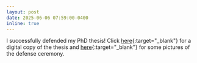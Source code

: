 ```yaml
---
layout: post
date: 2025-06-06 07:59:00-0400
inline: true
---
```


I successfully defended my PhD thesis! Click [here](https://pure.eur.nl/en/publications/robust-categorical-data-analysis){:target="_blank"} for a digital copy of the thesis and [here](https://www.eur.nl/en/erim/news/congratulations-dr-max-wilz){:target="_blank"} for some pictures of the defense ceremony.
